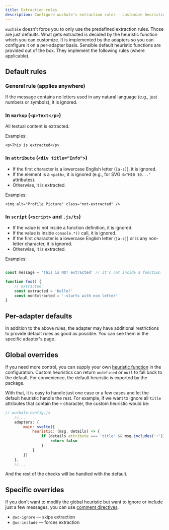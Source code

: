 ```yaml
---
title: Extraction rules
description: Configure wuchale's extraction rules - customize heuristics for markup, attributes, and scripts, and use comment directives like @wc-ignore or @wc-include for precise control.
---
```


`wuchale` doesn't force you to only use the predefined extraction rules. Those
are just defaults. What gets extracted is decided by the heuristic function
which you can customize. It is implemented by the adapters so you can configure
it on a per-adapter basis. Sensible default heuristic functions are provided
out of the box. They implement the following rules (where applicable).

## Default rules

### General rule (applies anywhere)

If the message contains no letters used in any natural language (e.g., just
numbers or symbols), it is ignored.

### In `markup` (`<p>Text</p>`)

All textual content is extracted.

Examples:

```svelte
<p>This is extracted</p>
```

### In `attribute` (`<div title="Info">`)
- If the first character is a lowercase English letter (`[a-z]`), it is ignored.
- If the element is a `<path>`, it is ignored (e.g., for SVG `d="M10 10..."` attributes).
- Otherwise, it is extracted.

Examples:

```svelte
<img alt="Profile Picture" class="not-extracted" />
```

### In `script` (`<script>` and `.js/ts`)

- If the value is not inside a function definition, it is ignored.
- If the value is inside `console.*()` call, it is ignored.
- If the first character is a lowercase English letter (`[a-z]`) or is any
    non-letter character, it is ignored.
- Otherwise, it is extracted.

Examples:

```javascript

const message = 'This is NOT extracted' // it's not inside a function

function foo() {
    // extracted
    const extracted = 'Hello!'
    const nonExtracted = '-starts with non letter'
}
```

## Per-adapter defaults

In addition to the above rules, the adapter may have additional restrictions to
provide default rules as good as possible. You can see them in the specific
adapter's page.

## Global overrides

If you need more control, you can supply your own [heuristic
function](/reference/adapter-common#heuristic) in the configuration. Custom
heuristics can return `undefined` or `null` to fall back to the default. For
convenience, the default heuristic is exported by the package.

With that, it is easy to handle just one case or a few cases and let the
default heuristic handle the rest. For example, if we want to ignore all `title`
attributes that contain the `+` character, the custom heuristic would be:

```js
// wuchale.config.js
    //...
    adapters: {
        main: svelte({
            heuristic: (msg, details) => {
                if (details.attribute === 'title' && msg.includes('+')) {
                    return false
                }
            }
        })
    },
    //...
```

And the rest of the checks will be handled with the default.

## Specific overrides

If you don't want to modify the global heuristic but want to ignore or include
just a few messages, you can use [comment directives](/guides/comments).

- `@wc-ignore` — skips extraction
- `@wc-include` — forces extraction  
